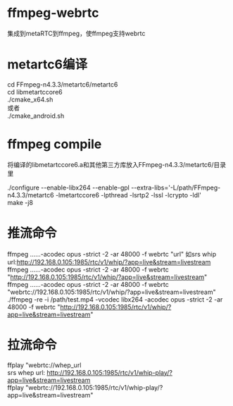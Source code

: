 # ffmpeg-webrtc
集成到metaRTC到ffmpeg，使ffmpeg支持webrtc

# metartc6编译
cd FFmpeg-n4.3.3/metartc6/metartc6  
cd libmetartccore6  
./cmake_x64.sh  
或者  
./cmake_android.sh  


# ffmpeg compile
将编译的libmetartccore6.a和其他第三方库放入FFmpeg-n4.3.3/metartc6/目录里  

./configure --enable-libx264 --enable-gpl --extra-libs='-L/path/FFmpeg-n4.3.3/metartc6 -lmetartccore6 -lpthread -lsrtp2 -lssl -lcrypto -ldl'  
make -j8  



# 推流命令
ffmpeg ......-acodec opus -strict -2 -ar 48000 -f webrtc "url"
如srs whip url:http://192.168.0.105:1985/rtc/v1/whip/?app=live&stream=livestream  
ffmpeg ......-acodec opus -strict -2 -ar 48000 -f webrtc "http://192.168.0.105:1985/rtc/v1/whip/?app=live&stream=livestream"  
ffmpeg ......-acodec opus -strict -2 -ar 48000 -f webrtc "webrtc://192.168.0.105:1985/rtc/v1/whip/?app=live&stream=livestream"  
./ffmpeg -re -i /path/test.mp4 -vcodec libx264 -acodec opus -strict -2 -ar 48000 -f webrtc "http://192.168.0.105:1985/rtc/v1/whip/?app=live&stream=livestream"


# 拉流命令
ffplay "webrtc://whep_url  
srs whep url:  http://192.168.0.105:1985/rtc/v1/whip-play/?app=live&stream=livestream  
ffplay "webrtc://192.168.0.105:1985/rtc/v1/whip-play/?app=live&stream=livestream"  




